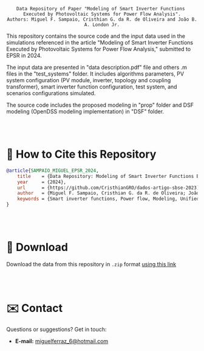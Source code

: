 <div align="center">
    
    Data Repository of Paper "Modeling of Smart Inverter Functions 
    Executed by Photovoltaic Systems for Power Flow Analysis".
    Authors: Miguel F. Sampaio, Cristhian G. da R. de Oliveira and João B. A. London Jr.
</div>

This repository contains the source code and the input data used in the simulations referenced in the article "Modeling of Smart Inverter Functions Executed by Photovoltaic Systems for Power Flow Analysis," submitted to EPSR in 2024.

The input data are presented in "data description.pdf" file and others .m files in the "test_systems" folder. It includes algorithms parameters, PV system configuration (PV module, inverter, topology and coupling transformer), smart inverter function configuration, test system, and scenarios configurations simulated.

The source code includes the proposed modeling in "prop" folder and DSF modeling (OpenDSS modeling implementation) in "DSF" folder. 

<br><br>

# 💬 How to Cite this Repository

```bibtex
@article{SAMPAIO_MIGUEL_EPSR_2024,
    title    = {Data Repository: Modeling of Smart Inverter Functions Executed by Photovoltaic Systems for Power Flow Analysis},
    year     = {2024},
    url      = {https://github.com/CristhianGRO/dados-artigo-sbse-2023](https://github.com/MiguelMSampaio/source-EPSR2024-paper},
    author   = {Miguel F. Sampaio, Cristhian G. da R. de Oliveira; João B. A. London Jr.},
    keywords = {Smart inverter functions, Power flow, Modeling, Unified approach.},
}
```

<br><br>

# 💾 Download
Download the data from this repository in `.zip` format [using this link](https://github.com/MiguelMSampaio/source-EPSR2024-paper/archive/refs/heads/main.zip)

<br><br>

# ✉️ Contact

Questions or suggestions? Get in touch:

- **E-mail:** miguelferraz_6@hotmail.com

<br><br>
